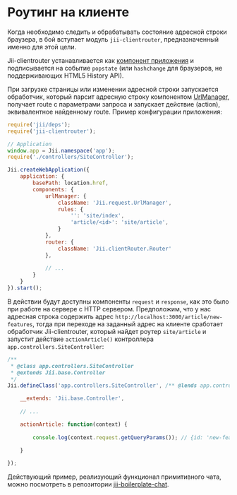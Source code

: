 Роутинг на клиенте
=======

Когда необходимо следить и обрабатывать состояние адресной строки браузера, в бой вступает модуль `jii-clientrouter`,
предназначенный именно для этой цели.

Jii-clientrouter устанавливается как [компонент приложения](structure-application-components) и подписывается на
событие `popstate` (или `hashchange` для браузеров, не поддерживающих HTML5 History API).

При загрузке страницы или изменении адресной строки запускается обработчик, который парсит адресную строку компонентом
[UrlManager](runtime-url-handling), получает route с параметрами запроса и запускает действие (action), эквивалентное
найденному route.
Пример конфигурации приложения:

```js
require('jii/deps');
require('jii-clientrouter');

// Application
window.app = Jii.namespace('app');
require('./controllers/SiteController');

Jii.createWebApplication({
    application: {
        basePath: location.href,
        components: {
            urlManager: {
                className: 'Jii.request.UrlManager',
                rules: {
                    '': 'site/index',
                    'article/<id>': 'site/article',
                }
            },
            router: {
                className: 'Jii.clientRouter.Router'
            },
            
            // ...
        }
    }
}).start();
```

В действии будут доступны компоненты `request` и `response`, как это было при работе на сервере с HTTP сервером.
Предположим, что у нас адресная строка содержить адрес `http://localhost:3000/article/new-features`, тогда при
переходе на заданный адрес на клиенте сработает обработчик Jii-clientrouter, который найдет роутер `site/article` и
запустит действие `actionArticle()` контроллера `app.controllers.SiteController`:

```js
/**
 * @class app.controllers.SiteController
 * @extends Jii.base.Controller
 */
Jii.defineClass('app.controllers.SiteController', /** @lends app.controllers.SiteController.prototype */{

	__extends: 'Jii.base.Controller',
	
	// ...

	actionArticle: function(context) {
	
	    console.log(context.request.getQueryParams()); // {id: 'new-features'}
	    
	}

});
```

Действующий пример, реализующий функционал примитивного чата, можно посмотреть в репозитории
[jii-boilerplate-chat](https://github.com/jiisoft/jii-boilerplate-chat).